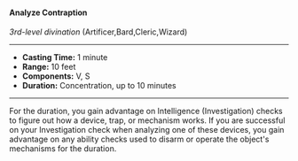#### Analyze Contraption
*3rd-level divination* (Artificer,Bard,Cleric,Wizard)
___
- **Casting Time:** 1 minute
- **Range:** 10 feet
- **Components:** V, S
- **Duration:** Concentration, up to 10 minutes
---
For the duration, you gain advantage on Intelligence (Investigation) checks to figure out how a device, trap, or mechanism works. If you are successful on your Investigation check when analyzing one of these devices, you gain advantage on any ability checks used to disarm or operate the object's mechanisms for the duration.
